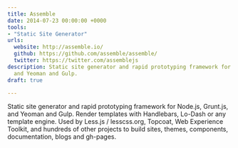 ```yaml
---
title: Assemble
date: 2014-07-23 00:00:00 +0000
tools:
- "Static Site Generator"
urls:
  website: http://assemble.io/
  github: https://github.com/assemble/assemble/
  twitter: https://twitter.com/assemblejs
description: Static site generator and rapid prototyping framework for Node.js, Grunt.js,
  and Yeoman and Gulp.
draft: true

---
```

Static site generator and rapid prototyping framework for Node.js, Grunt.js, and Yeoman and Gulp. Render templates with Handlebars, Lo-Dash or any template engine. Used by Less.js / lesscss.org, Topcoat, Web Experience Toolkit, and hundreds of other projects to build sites, themes, components, documentation, blogs and gh-pages.